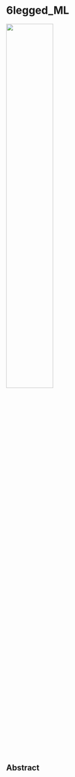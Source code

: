 # 6legged_ML
<img width="50%" align="middle" src="https://user-images.githubusercontent.com/76245832/227861486-5e76bc1f-922e-4fa4-8ddb-1e74be894bc0.png"/>

## Abstract
